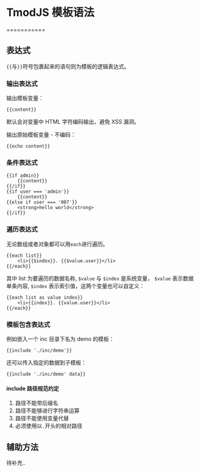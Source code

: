 # TmodJS 模板语法

===========


## 表达式

``{{``与``}}``符号包裹起来的语句则为模板的逻辑表达式。

### 输出表达式

输出模板变量：

```
{{content}}
```


默认会对变量中 HTML 字符编码输出，避免 XSS 漏洞。

输出原始模板变量 - 不编码：

```
{{echo content}}
```

### 条件表达式

```
{{if admin}}
	{{content}}
{{/if}}
{{if user === 'admin'}}
	{{content}}
{{else if user === '007'}}
	<strong>hello world</strong>
{{/if}}
```

### 遍历表达式

无论数组或者对象都可以用``each``进行遍历。

```
{{each list}}
	<li>{{$index}}. {{$value.user}}</li>
{{/each}}
```

其中 list 为要遍历的数据名称, ``$value`` 与 ``$index`` 是系统变量， ``$value`` 表示数据单条内容, ``$index`` 表示索引值，这两个变量也可以自定义：

```
{{each list as value index}}
	<li>{{index}}. {{value.user}}</li>
{{/each}}
```

### 模板包含表达式

例如嵌入一个 inc 目录下名为 demo 的模板：

```
{{include './inc/demo'}}
```

还可以传入指定的数据到子模板：

```
{{include './inc/demo' data}}
```

####	include 路径规范约定

1.	路径不能带后缀名
2.	路径不能够进行字符串运算
3.	路径不能使用变量代替
4.	必须使用以``.``开头的相对路径

## 辅助方法

待补充..

